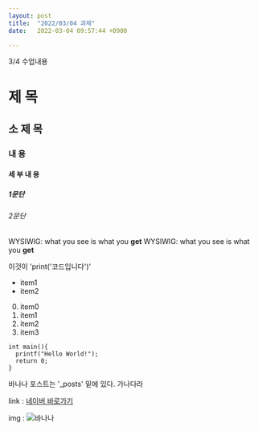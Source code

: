 ```yaml
---
layout: post
title:  "2022/03/04 과제"
date:   2022-03-04 09:57:44 +0900

---
```


3/4 수업내용

# 제 목
## 소 제 목
### 내 용
#### 세 부 내 용
##### 1문단
###### 2문단

WYSIWIG: what you see is what you **get**
WYSIWIG: what you see is what you __get__

이것이 'print('코드입니다')' 

* item1 
* item2

0. item0
1. item1
2. item2
3. item3

```
int main(){
  printf("Hello World!");
  return 0;
}
```   

바나나 포스트는 '_posts' 밑에 있다. 가나다라

link : [네이버 바로가기](https://www.naver.com)

img : ![바나나](https://w.namu.la/s/ad82490f925219c809bc9122a312ed9642a405442e777fbf26403afc1e0edd0c7eae47db5f5ebdabc1c198b5ff19d2383e5472eefb3048c0dd341d833b1d90486e7278cdbe36ce33d9301af51c8eebc71416a8886165be79872267db8482d41f141eb06d78bee7d84b0ff6e79e5389a5)
